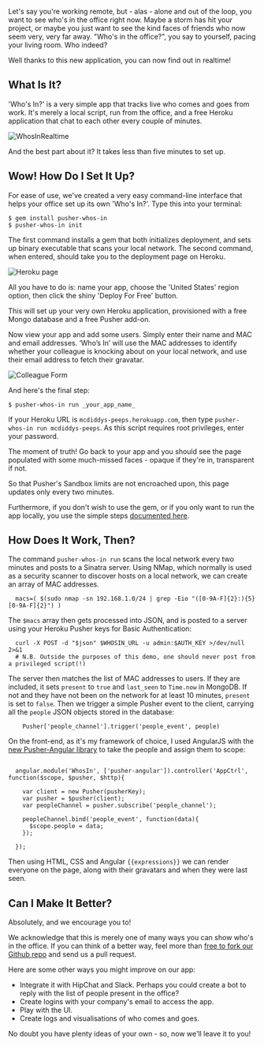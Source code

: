 Let's say you're working remote, but - alas - alone and out of the loop, you want to see who's in the office right now. Maybe a storm has hit your project, or maybe you just want to see the kind faces of friends who now seem very, very far away. "Who's in the office?", you say to yourself, pacing your living room. Who indeed?

Well thanks to this new application, you can now find out in realtime!

## What Is It?

'Who's In?' is a very simple app that tracks live who comes and goes from work. It's merely a local script, run from the office, and a free Heroku application that chat to each other every couple of minutes. 

![WhosInRealtime](https://raw.githubusercontent.com/pusher/pusher-whos-in-gem/master/screenshots/whosingif2.gif)

And the best part about it? It takes less than five minutes to set up.

## Wow! How Do I Set It Up?

For ease of use, we've created a very easy command-line interface that helps your office set up its own 'Who's In?'. Type this into your terminal:

	$ gem install pusher-whos-in
	$ pusher-whos-in init
		
The first command installs a gem that both initializes deployment, and sets up binary executable that scans your local network. The second command, when entered, should take you to the deployment page on Heroku. 

![Heroku page](https://raw.githubusercontent.com/pusher/pusher-whos-in-gem/master/screenshots/heroku.jpg)

All you have to do is: name your app, choose the 'United States' region option, then click the shiny 'Deploy For Free' button.

This will set up your very own Heroku application, provisioned with a free Mongo database and a free Pusher add-on.

Now view your app and add some users. Simply enter their name and MAC and email addresses. ‘Who’s In’ will use the MAC addresses to identify whether your colleague is knocking about on your local network, and use their email address to fetch their gravatar.

![Colleague Form](https://raw.githubusercontent.com/pusher/pusher-whos-in-gem/master/screenshots/add_colleague.gif)

And here's the final step:

	$ pusher-whos-in run _your_app_name_
	
If your Heroku URL is `mcdiddys-peeps.herokuapp.com`, then type `pusher-whos-in run mcdiddys-peeps`. As this script requires root privileges, enter your password.

The moment of truth! Go back to your app and you should see the page populated with some much-missed faces - opaque if they're in, transparent if not.

So that Pusher's Sandbox limits are not encroached upon, this page updates only every two minutes.

Furthermore, if you don't wish to use the gem, or if you only want to run the app locally, you use the simple steps [documented here](https://github.com/pusher/pusher-whos-in-gem).

## How Does It Work, Then?


The command `pusher-whos-in run` scans the local network every two minutes and posts to a Sinatra server. Using NMap, which normally is used as a security scanner to discover hosts on a local network, we can create an array of MAC addresses.


```language-bash
  macs=( $(sudo nmap -sn 192.168.1.0/24 | grep -Eio "([0-9A-F]{2}:){5}[0-9A-F]{2}") )
```

The `$macs` array then gets processed into JSON, and is posted to a server using your Heroku Pusher keys for Basic Authentication:

```language-bash
  curl -X POST -d "$json" $WHOSIN_URL -u admin:$AUTH_KEY >/dev/null 2>&1
  # N.B. Outside the purposes of this demo, one should never post from a privileged script(!)
```

The server then matches the list of MAC addresses to users. If they are included, it sets `present` to `true` and `last_seen` to `Time.now` in MongoDB. If not and they have not been on the network for at least 10 minutes, `present` is set to `false`. Then we trigger a simple Pusher event to the client, carrying all the `people` JSON objects stored in the database:

```language-ruby
	Pusher['people_channel'].trigger('people_event', people)
```

On the front-end, as it's my framework of choice, I used AngularJS with the [new Pusher-Angular library](https://github.com/pusher/pusher-angular) to take the people and assign them to scope:

```language-javascript

  angular.module('WhosIn', ['pusher-angular']).controller('AppCtrl', function($scope, $pusher, $http){

    var client = new Pusher(pusherKey);
    var pusher = $pusher(client);
    var peopleChannel = pusher.subscribe('people_channel');

    peopleChannel.bind('people_event', function(data){
      $scope.people = data;
    });

  });
```

Then using HTML, CSS and Angular `{{expressions}}` we can render everyone on the page, along with their gravatars and when they were last seen.


## Can I Make It Better?

Absolutely, and we encourage you to! 

We acknowledge that this is merely one of many ways you can show who's in the office. If you can think of a better way, feel more than [free to fork our Github repo](https://github.com/pusher/pusher-whos-in) and send us a pull request.

Here are some other ways you might improve on our app:

* Integrate it with HipChat and Slack. Perhaps you could create a bot to reply with the list of people present in the office?
* Create logins with your company's email to access the app.
* Play with the UI.
* Create logs and visualisations of who comes and goes.

No doubt you have plenty ideas of your own - so, now we'll leave it to you!